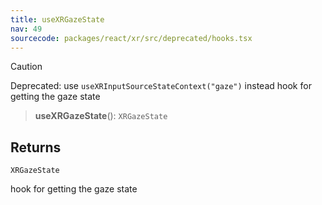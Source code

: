 ```yaml
---
title: useXRGazeState
nav: 49
sourcecode: packages/react/xr/src/deprecated/hooks.tsx
---
```


> [!CAUTION]
> Deprecated: use `useXRInputSourceStateContext("gaze")` instead
hook for getting the gaze state

> **useXRGazeState**(): `XRGazeState`

## Returns

`XRGazeState`

hook for getting the gaze state
